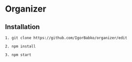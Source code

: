 # Organizer

## Installation
```
1. git clone https://github.com/IgorBabko/organizer/edit
```
```
2. npm install
```
```
3. npm start
```
